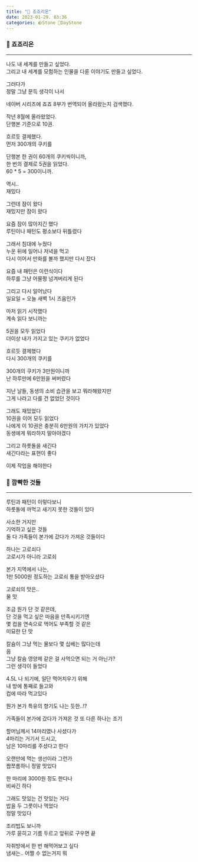 ```yaml
---
title: "🌱 죠죠리온"
date: 2023-01-29. 03:36
categories: 🪨Stone 🌱DayStone
---
```


### 🗿 죠죠리온

---

나도 내 세계를 만들고 싶었다.  
그리고 내 세계를 모험하는 인물을 다룬 이야기도 만들고 싶었다.  

그러다가  
정말 그냥 문득 생각이 나서  

네이버 시리즈에 죠죠 8부가 번역되어 올라왔는지 검색했다.  

작년 8월에 올라왔었다.  
단행본 기준으로 10권.  

흐르듯 결제했다.  
먼저 300개의 쿠키를  

단행본 한 권이 60개의 쿠키씩이니까,  
한 번의 결제로 5권을 읽었다.  
60 * 5 = 300이니까.  

역시..  
재밌다  

그런데 잠이 왔다  
재밌지만 잠이 왔다  

요즘 잠이 많아지긴 했다  
루틴이나 패턴도 평소보다 뒤틀렸다  

그래서 침대에 누웠다  
누운 뒤에 일어나 저녁을 먹고  
다시 이어서 만화를 볼까 했지만 다시 잤다  

요즘 내 패턴은 이런식이다  
하루를 그냥 어물쩡 넘겨버리게 된다  

그리고 다시 일어났다  
일요일 = 오늘 새벽 1시 즈음인가  

마저 읽기 시작했다  
계속 읽다 보니까는  

5권을 모두 읽었다  
더이상 내가 가지고 있는 쿠키가 없었다  

흐르듯 결제했다  
다시 300개의 쿠키를  

300개의 쿠키가 3만원이니까  
난 하루만에 6만원을 써버렸다  

지난 날들, 동생의 소비 습관을 보고 뭐라해왔지만  
그게 나라고 다를 건 없었던 것이다  

그래도 재밌었다  
10권을 이어 모두 읽었다  
나에게 이 10권은 충분히 6만원의 가치가 있었다  
동생에게 뭐라하지 말아야겠다  

그리고 하룻돌을 새긴다  
새긴다라는 표현이 좋다  

이제 작업을 해야한다  

### 🗿 깜빡한 것들

---

루틴과 패턴이 이렇다보니  
하룻돌에 까먹고 새기지 못한 것들이 있다  

사소한 거지만  
기억하고 싶은 것들  
둘 다 가족들이 본가에 갔다가 가져온 것들이다  

하나는 고로쇠다  
고로시가 아니라 고로쇠  

본가 지역에서 나는,  
1만 5000원 정도하는 고로쇠 통을 받아오셨다  

고로쇠의 맛은..  
물 맛  

조금 뭔가 단 것 같은데,  
단 것을 먹고 싶은 마음을 만족시키기엔  
몇 컵을 연속으로 먹어도 부족할 것 같은  
미묘한 단 맛  

칼슘이 그냥 먹는 물보다 몇 십배는 많다는데  
음  
그냥 칼슘 영양제 같은 걸 사먹으면 되는 거 아닌가?  
그런 생각이 들었다  

4.5L 나 되기에, 일단 먹어치우기 위해  
내 방에 통째로 들고와  
컵에 따라 먹고있다  

뭔가 본가 특유의 향기도 나는 듯한..!?  

가족들이 본가에 갔다가 가져온 것 또 다른 하나는 조기  

할머님께서 14마리였나 사셨다가  
4마리는 거기서 드시고,  
남은 10마리를 주셨다고 한다  

오랜만에 먹는 생선이라 그런가  
짭쪼롬하니 정말 맛있다  

한 마리에 3000원 정도 한다나  
비싸긴 하다  

그래도 맛있는 건 맛있는 거다  
밥을 두 그릇이나 먹었다  
정말 맛있다  

조리법도 보니까  
가루 묻히고 기름 두르고 앞뒤로 구우면 끝  

자취방에서 한 번 해먹어보고 싶다  
냄새는.. 어쩔 수 없는거지 뭐  
